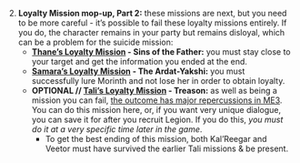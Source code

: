 2.  **Loyalty Mission mop-up, Part 2:** these missions are next, but you need to be more careful - it’s possible to fail these loyalty missions entirely. If you do, the character remains in your party but remains disloyal, which can be a problem for the suicide mission:
    *   **[Thane’s Loyalty Mission](https://www.rpgsite.net/feature/11111-mass-effect-2-loyalty-missions-consequences-how-to-gain-loyalty-resolve-conflicts#thane-loyalty-mission) - Sins of the Father:** you must stay close to your target and get the information you ended at the end. 
    *   **[Samara’s Loyalty Mission](https://www.rpgsite.net/feature/11111-mass-effect-2-loyalty-missions-consequences-how-to-gain-loyalty-resolve-conflicts#samara-loyalty-mission) - The Ardat-Yakshi:** you must successfully lure Morinth and not lose her in order to obtain loyalty.
    *   **OPTIONAL // [Tali’s Loyalty Mission](https://www.rpgsite.net/feature/11111-mass-effect-2-loyalty-missions-consequences-how-to-gain-loyalty-resolve-conflicts#tali-loyalty-mission) - Treason:** as well as being a mission you can fail, [the outcome has major repercussions in ME3](https://www.rpgsite.net/feature/11112-mass-effect-choices-consequences-decisions-that-matter-across-the-trilogy#mass-effect-2-major-choices-consequences). You can do this mission here, or, if you want very unique dialogue, you can save it for after you recruit Legion. If you do this, _you must do it at a very specific time later in the game_.
        *   To get the best ending of this mission, both Kal’Reegar and Veetor must have survived the earlier Tali missions & be present.
